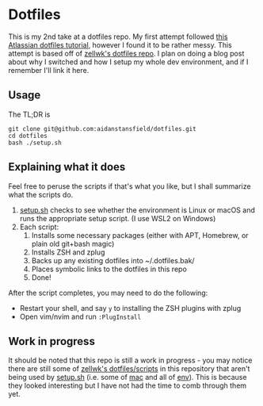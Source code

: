 # Dotfiles

This is my 2nd take at a dotfiles repo. My first attempt followed [this Atlassian dotfiles tutorial](https://www.atlassian.com/git/tutorials/dotfiles), however I found it to be rather messy. This attempt is based off of [zellwk's dotfiles repo](https://github.com/zellwk/dotfiles). I plan on doing a blog post about why I switched and how I setup my whole dev environment, and if I remember I'll link it here.

## Usage
The TL;DR is

```
git clone git@github.com:aidanstansfield/dotfiles.git
cd dotfiles
bash ./setup.sh
```

## Explaining what it does
Feel free to peruse the scripts if that's what you like, but I shall summarize what the scripts do.

1. [setup.sh](setup.sh) checks to see whether the environment is Linux or macOS and runs the appropriate setup script. (I use WSL2 on Windows)
2. Each script:
   1. Installs some necessary packages (either with APT, Homebrew, or plain old git+bash magic)
   2. Installs ZSH and zplug
   3. Backs up any existing dotfiles into ~/.dotfiles.bak/
   4. Places symbolic links to the dotfiles in this repo
   5. Done!

After the script completes, you may need to do the following:

* Restart your shell, and say `y` to installing the ZSH plugins with zplug
* Open vim/nvim and run `:PlugInstall`

## Work in progress
It should be noted that this repo is still a work in progress - you may notice there are still some of [zellwk's dotfiles/scripts](https://github.com/zellwk/dotfiles) in this repository that aren't being used by [setup.sh](setup.sh) (i.e. some of [mac](mac/) and all of [env](env/)). This is because they looked interesting but I have not had the time to comb through them yet.
